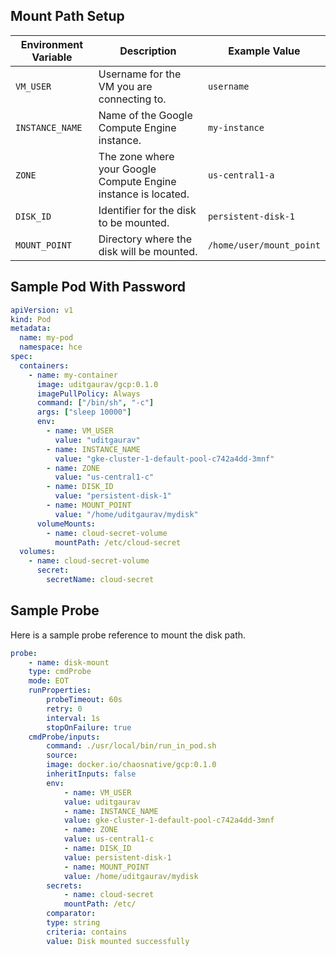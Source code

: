 ## Mount Path Setup

| Environment Variable | Description                                                   | Example Value        |
|----------------------|---------------------------------------------------------------|----------------------|
| `VM_USER`            | Username for the VM you are connecting to.                    | `username`           |
| `INSTANCE_NAME`      | Name of the Google Compute Engine instance.                   | `my-instance`        |
| `ZONE`               | The zone where your Google Compute Engine instance is located.| `us-central1-a`      |
| `DISK_ID`            | Identifier for the disk to be mounted.                        | `persistent-disk-1`  |
| `MOUNT_POINT`        | Directory where the disk will be mounted.                     | `/home/user/mount_point` |

## Sample Pod With Password

```yaml
apiVersion: v1
kind: Pod
metadata:
  name: my-pod
  namespace: hce
spec:
  containers:
    - name: my-container
      image: uditgaurav/gcp:0.1.0
      imagePullPolicy: Always
      command: ["/bin/sh", "-c"]
      args: ["sleep 10000"]
      env:
        - name: VM_USER
          value: "uditgaurav"
        - name: INSTANCE_NAME
          value: "gke-cluster-1-default-pool-c742a4dd-3mnf"
        - name: ZONE
          value: "us-central1-c"
        - name: DISK_ID
          value: "persistent-disk-1"
        - name: MOUNT_POINT
          value: "/home/uditgaurav/mydisk"
      volumeMounts:
        - name: cloud-secret-volume
          mountPath: /etc/cloud-secret
  volumes:
    - name: cloud-secret-volume
      secret:
        secretName: cloud-secret

```

## Sample Probe

Here is a sample probe reference to mount the disk path.

```yaml
probe:
    - name: disk-mount
    type: cmdProbe
    mode: EOT
    runProperties:
        probeTimeout: 60s
        retry: 0
        interval: 1s
        stopOnFailure: true
    cmdProbe/inputs:
        command: ./usr/local/bin/run_in_pod.sh
        source:
        image: docker.io/chaosnative/gcp:0.1.0
        inheritInputs: false
        env:
            - name: VM_USER
            value: uditgaurav
            - name: INSTANCE_NAME
            value: gke-cluster-1-default-pool-c742a4dd-3mnf
            - name: ZONE
            value: us-central1-c
            - name: DISK_ID
            value: persistent-disk-1
            - name: MOUNT_POINT
            value: /home/uditgaurav/mydisk
        secrets:
            - name: cloud-secret
            mountPath: /etc/
        comparator:
        type: string
        criteria: contains
        value: Disk mounted successfully
```
